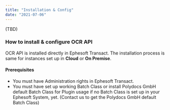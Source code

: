 ```yaml
---
title: "Installation & Config"
date: "2021-07-06"
---
```


(TBD)

### **How to install & configure OCR API**

OCR API is installed directly in Ephesoft Transact. The installation process is same for instances set up in **Cloud** or **On Premise**.

#### Prerequisites

- You must have Administration rights in Ephesoft Transact.
- You must have set up working Batch Class or install Polydocs GmbH default Batch Class for Plugin usage if no Batch Class is set up in your Ephesoft System, yet. (Contact us to get the Polydocs GmbH default Batch Class)
